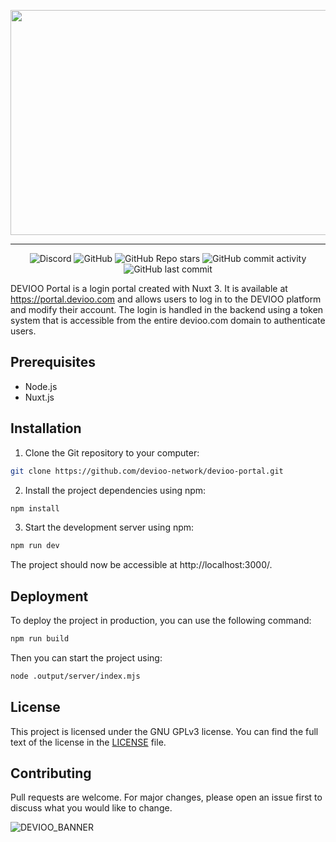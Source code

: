 <p align="center">
  <img src="https://devioo.alwaysdata.net/Banners/deviooportal_banner.png" height="360" width="640" />
</p>

<hr>

<p align="center">
  <img alt="Discord" src="https://img.shields.io/discord/752965247035375626">
   <img alt="GitHub" src="https://img.shields.io/github/license/devioo-network/devioo-portal">
   <img alt="GitHub Repo stars" src="https://img.shields.io/github/stars/devioo-network/devioo-portal">
   <img alt="GitHub commit activity" src="https://img.shields.io/github/commit-activity/m/devioo-network/devioo-portal">
   <img alt="GitHub last commit" src="https://img.shields.io/github/last-commit/devioo-network/devioo-portal">
</p>

DEVIOO Portal is a login portal created with Nuxt 3. It is available at <https://portal.devioo.com> and allows users to log in to the DEVIOO platform and modify their account. The login is handled in the backend using a token system that is accessible from the entire devioo.com domain to authenticate users.

## Prerequisites

- Node.js
- Nuxt.js

## Installation

1. Clone the Git repository to your computer:

```bash
git clone https://github.com/devioo-network/devioo-portal.git
```

2. Install the project dependencies using npm:
```bash
npm install
```
3. Start the development server using npm:
```bash
npm run dev
```
The project should now be accessible at http://localhost:3000/.

## Deployment
To deploy the project in production, you can use the following command:
```bash
npm run build
```
Then you can start the project using:
```bash
node .output/server/index.mjs
```

## License
This project is licensed under the GNU GPLv3 license. You can find the full text of the license in the [LICENSE](https://github.com/devioo-network/devioo-portal/blob/main/LICENSE) file.

## Contributing
Pull requests are welcome. For major changes, please open an issue first to discuss what you would like to change.

![DEVIOO_BANNER](https://devioo.alwaysdata.net/Others/DEVIOO_BANNER.png)
